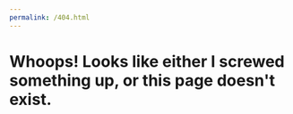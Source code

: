 ```yaml
---
permalink: /404.html
---
```


# Whoops! Looks like either I screwed something up, or this page doesn't exist.
